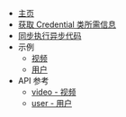 + [主页](/)
+ [获取 Credential 类所需信息](/get-credential.md)
+ [同步执行异步代码](/sync-executor.md)
+ 示例
	+ [视频](/examples/video.md)
	+ [用户](/examples/user.md)
+ API 参考
	+ [video - 视频](/modules/video.md)
	+ [user - 用户](/modules/user.md)

